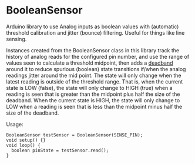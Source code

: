 # BooleanSensor

Arduino library to use Analog inputs as boolean values with (automatic) threshold
calibration and jitter (bounce) filtering.  Useful for things like line sensing.

Instances created from the BooleanSensor class in this library track the history of
analog reads for the configured pin number, and use the range of values seen to
calculate a threshold midpoint, then adds a [deadband](https://en.wikipedia.org/wiki/Deadband)
around it to reduce spurious (boolean) state transitions if/when the analog readings
jitter around the mid point.  The state will only change when the latest reading is
outside of the threshold range.  That is, when the current state is LOW (false), the
state will only change to HIGH (true) when a reading is seen that is greater than
the midpoint plus half the size of the deadband.  When the current state is HIGH,
the state will only change to LOW when a reading is seen that is less than the
midpoint minus half the size of the deadband.

Usage:
```
BooleanSensor testSensor = BooleanSensor(SENSE_PIN);
void setup() {}
void loop() {
  boolean pinState = testSensor.read();
}
```
